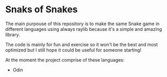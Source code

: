 # Snaks of Snakes 

The main purpouse of this repository is to make the same Snake game in different languages using always raylib because it's a simple and amazing library.

The code is mainly for fun and exercise so it won't be the best and most optimized but I still hope it could be useful for someone starting! 

At the moment the project comprise of these languages: 
- Odin 
